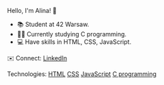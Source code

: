 Hello, I'm Alina! 👋

- 📚 Student at 42 Warsaw.
- 🧑‍💻 Currently studying C programming.
- 💻 Have skills in HTML, CSS, JavaScript.

✉️ Connect: [LinkedIn](https://www.linkedin.com/in/alina-r-149213199/)

Technologies:
[HTML](https://developer.mozilla.org/en-US/docs/Web/HTML) [CSS](https://developer.mozilla.org/en-US/docs/Web/CSS) [JavaScript](https://developer.mozilla.org/en-US/docs/Web/JavaScript) [C programming](https://en.wikipedia.org/wiki/C_(programming_language))

